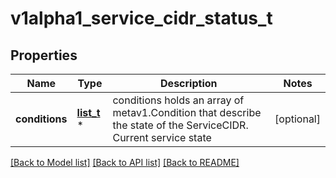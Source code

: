 # v1alpha1_service_cidr_status_t

## Properties
Name | Type | Description | Notes
------------ | ------------- | ------------- | -------------
**conditions** | [**list_t**](v1_condition.md) \* | conditions holds an array of metav1.Condition that describe the state of the ServiceCIDR. Current service state | [optional] 

[[Back to Model list]](../README.md#documentation-for-models) [[Back to API list]](../README.md#documentation-for-api-endpoints) [[Back to README]](../README.md)


